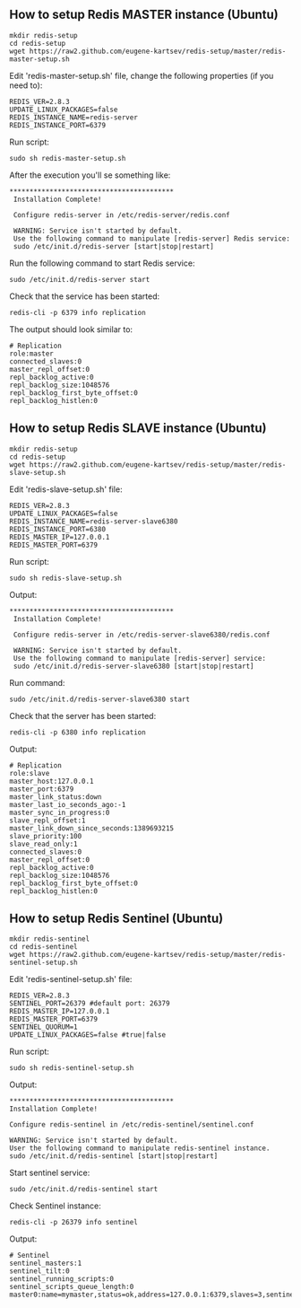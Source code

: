 ## How to setup Redis MASTER instance (Ubuntu)

	mkdir redis-setup
	cd redis-setup
	wget https://raw2.github.com/eugene-kartsev/redis-setup/master/redis-master-setup.sh
	
Edit 'redis-master-setup.sh' file, change the following properties (if you need to):

	REDIS_VER=2.8.3
	UPDATE_LINUX_PACKAGES=false
	REDIS_INSTANCE_NAME=redis-server
	REDIS_INSTANCE_PORT=6379	

Run script:

	sudo sh redis-master-setup.sh

After the execution you'll se something like:

	*****************************************
	 Installation Complete!
	
	 Configure redis-server in /etc/redis-server/redis.conf
	
	 WARNING: Service isn't started by default.
	 Use the following command to manipulate [redis-server] Redis service:
	 sudo /etc/init.d/redis-server [start|stop|restart]

Run the following command to start Redis service:

	sudo /etc/init.d/redis-server start

Check that the service has been started:

	redis-cli -p 6379 info replication

The output should look similar to:

	# Replication
	role:master
	connected_slaves:0
	master_repl_offset:0
	repl_backlog_active:0
	repl_backlog_size:1048576
	repl_backlog_first_byte_offset:0
	repl_backlog_histlen:0


## How to setup Redis SLAVE instance (Ubuntu)

	mkdir redis-setup
	cd redis-setup
	wget https://raw2.github.com/eugene-kartsev/redis-setup/master/redis-slave-setup.sh

Edit 'redis-slave-setup.sh' file:

	REDIS_VER=2.8.3
	UPDATE_LINUX_PACKAGES=false
	REDIS_INSTANCE_NAME=redis-server-slave6380
	REDIS_INSTANCE_PORT=6380
	REDIS_MASTER_IP=127.0.0.1
	REDIS_MASTER_PORT=6379

Run script:

	sudo sh redis-slave-setup.sh

Output:

	*****************************************
	 Installation Complete!
	
	 Configure redis-server in /etc/redis-server-slave6380/redis.conf
	
	 WARNING: Service isn't started by default.
	 Use the following command to manipulate [redis-server] service:
	 sudo /etc/init.d/redis-server-slave6380 [start|stop|restart]

Run command:

	sudo /etc/init.d/redis-server-slave6380 start

Check that the server has been started:

	redis-cli -p 6380 info replication

Output:

	# Replication
	role:slave
	master_host:127.0.0.1
	master_port:6379
	master_link_status:down
	master_last_io_seconds_ago:-1
	master_sync_in_progress:0
	slave_repl_offset:1
	master_link_down_since_seconds:1389693215
	slave_priority:100
	slave_read_only:1
	connected_slaves:0
	master_repl_offset:0
	repl_backlog_active:0
	repl_backlog_size:1048576
	repl_backlog_first_byte_offset:0
	repl_backlog_histlen:0


## How to setup Redis Sentinel (Ubuntu)

	mkdir redis-sentinel
	cd redis-sentinel
	wget https://raw2.github.com/eugene-kartsev/redis-setup/master/redis-sentinel-setup.sh

Edit 'redis-sentinel-setup.sh' file:

	REDIS_VER=2.8.3
	SENTINEL_PORT=26379 #default port: 26379
	REDIS_MASTER_IP=127.0.0.1	
	REDIS_MASTER_PORT=6379
	SENTINEL_QUORUM=1
	UPDATE_LINUX_PACKAGES=false #true|false

Run script:

	sudo sh redis-sentinel-setup.sh

Output:

	*****************************************
 	Installation Complete!
	
	Configure redis-sentinel in /etc/redis-sentinel/sentinel.conf

	WARNING: Service isn't started by default.
	User the following command to manipulate redis-sentinel instance.
	sudo /etc/init.d/redis-sentinel [start|stop|restart]

Start sentinel service:

	sudo /etc/init.d/redis-sentinel start

Check Sentinel instance:

	redis-cli -p 26379 info sentinel

Output:

	# Sentinel
	sentinel_masters:1
	sentinel_tilt:0
	sentinel_running_scripts:0
	sentinel_scripts_queue_length:0
	master0:name=mymaster,status=ok,address=127.0.0.1:6379,slaves=3,sentinels=1
